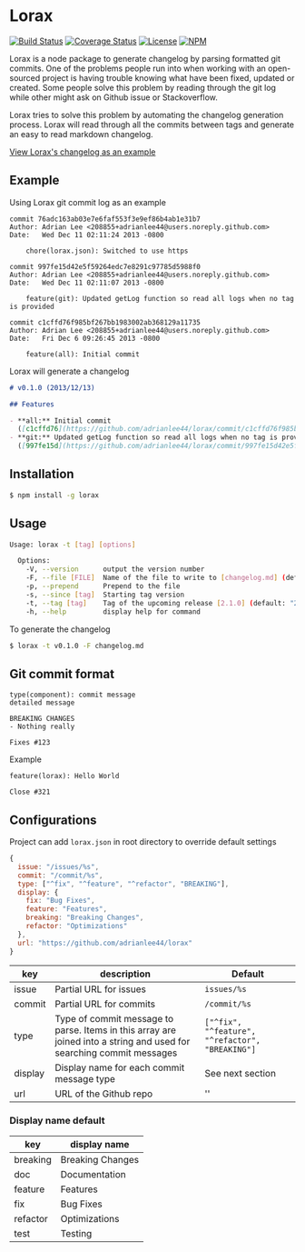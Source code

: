 # Lorax

[![Build Status](https://img.shields.io/travis/adrianlee44/lorax/master.svg?style=flat-square)](https://travis-ci.org/adrianlee44/lorax)
[![Coverage Status](https://img.shields.io/coveralls/adrianlee44/lorax/master.svg?style=flat-square)](https://coveralls.io/github/adrianlee44/lorax?branch=master)
[![License](https://img.shields.io/badge/license-MIT-orange.svg?style=flat-square)](https://github.com/adrianlee44/lorax/blob/master/LICENSE-MIT)
[![NPM](https://img.shields.io/npm/v/lorax.svg?style=flat-square)](https://www.npmjs.org/package/lorax)

Lorax is a node package to generate changelog by parsing formatted git commits. One of the problems people run into when working with an open-sourced project is having trouble knowing what have been fixed, updated or created. Some people solve this problem by reading through the git log while other might ask on Github issue or Stackoverflow.

Lorax tries to solve this problem by automating the changelog generation process. Lorax will read through all the commits between tags and generate an easy to read markdown changelog.

[View Lorax's changelog as an example](https://github.com/adrianlee44/lorax/blob/master/changelog.md)

## Example

Using Lorax git commit log as an example

```
commit 76adc163ab03e7e6faf553f3e9ef86b4ab1e31b7
Author: Adrian Lee <208855+adrianlee44@users.noreply.github.com>
Date:   Wed Dec 11 02:11:24 2013 -0800

    chore(lorax.json): Switched to use https

commit 997fe15d42e5f59264edc7e8291c97785d5988f0
Author: Adrian Lee <208855+adrianlee44@users.noreply.github.com>
Date:   Wed Dec 11 02:11:07 2013 -0800

    feature(git): Updated getLog function so read all logs when no tag is provided

commit c1cffd76f985bf267bb1983002ab368129a11735
Author: Adrian Lee <208855+adrianlee44@users.noreply.github.com>
Date:   Fri Dec 6 09:26:45 2013 -0800

    feature(all): Initial commit
```

Lorax will generate a changelog

```markdown
# v0.1.0 (2013/12/13)

## Features

- **all:** Initial commit
  ([c1cffd76](https://github.com/adrianlee44/lorax/commit/c1cffd76f985bf267bb1983002ab368129a11735))
- **git:** Updated getLog function so read all logs when no tag is provided
  ([997fe15d](https://github.com/adrianlee44/lorax/commit/997fe15d42e5f59264edc7e8291c97785d5988f0))
```

## Installation

```bash
$ npm install -g lorax
```

## Usage

```bash
Usage: lorax -t [tag] [options]

  Options:
    -V, --version      output the version number
    -F, --file [FILE]  Name of the file to write to [changelog.md] (default: "changelog.md")
    -p, --prepend      Prepend to the file
    -s, --since [tag]  Starting tag version
    -t, --tag [tag]    Tag of the upcoming release [2.1.0] (default: "2.1.0")
    -h, --help         display help for command
```

To generate the changelog

```bash
$ lorax -t v0.1.0 -F changelog.md
```

## Git commit format

```
type(component): commit message
detailed message

BREAKING CHANGES
- Nothing really

Fixes #123
```

Example

```
feature(lorax): Hello World

Close #321
```

## Configurations

Project can add `lorax.json` in root directory to override default settings

```js
{
  issue: "/issues/%s",
  commit: "/commit/%s",
  type: ["^fix", "^feature", "^refactor", "BREAKING"],
  display: {
    fix: "Bug Fixes",
    feature: "Features",
    breaking: "Breaking Changes",
    refactor: "Optimizations"
  },
  url: "https://github.com/adrianlee44/lorax"
}
```

| key     | description                                                                                                          | Default                                         |
| ------- | -------------------------------------------------------------------------------------------------------------------- | ----------------------------------------------- |
| issue   | Partial URL for issues                                                                                               | `issues/%s`                                     |
| commit  | Partial URL for commits                                                                                              | `/commit/%s`                                    |
| type    | Type of commit message to parse. Items in this array are joined into a string and used for searching commit messages | `["^fix", "^feature", "^refactor", "BREAKING"]` |
| display | Display name for each commit message type                                                                            | See next section                                |
| url     | URL of the Github repo                                                                                               | ''                                              |

### Display name default

| key      | display name     |
| -------- | ---------------- |
| breaking | Breaking Changes |
| doc      | Documentation    |
| feature  | Features         |
| fix      | Bug Fixes        |
| refactor | Optimizations    |
| test     | Testing          |
